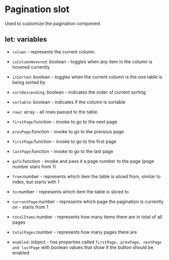 # Pagination slot

Used to customize the pagination component

## let: variables

- `column` - represents the current column.
- `isColumnHovered`: boolean - toggles when any item in the column is hovered currently
- `isSorted`: boolean - toggles when the current column is the one table is being sorted by
- `sortDescending`: boolean - indicates the order of current sorting
- `sortable`: boolean - indicates if the column is sortable

- `rows`: array - all rows passed to the table.
- `firstPage`:function - invoke to go to the next page
- `prevPage`:function - invoke to go to the previous page
- `firstPage`:function - invoke to go to the first page
- `lastPage`:function - invoke to go to the last page
- `goTo`:function - invoke and pass it a page number to the page (page number stars from 1)
- `from`:number - represents which item the table is sliced from, similar to index, but starts with 1
- `to`:number - represents which item the table is sliced to
- `currentPage`:number - represents which page the pagination is currently on - starts from 1
- `totalItems`:number - represents how many items there are in total of all pages
- `totalPages`:number - represents how many pages there are
- `enabled`: (object - has properties called `firstPage, prevPage, nextPage and lastPage` with boolean values that show if the button should be enabled
